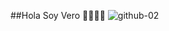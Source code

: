 ##Hola Soy Vero 👋🏽👋🏽
![github-02](https://github.com/user-attachments/assets/26b7d5c1-34c2-4c43-a005-9362933898bf)
